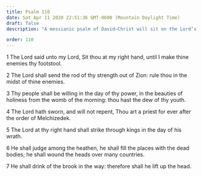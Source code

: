 ```yaml
---
title: Psalm 110
date: Sat Apr 11 2020 22:51:36 GMT-0600 (Mountain Daylight Time)
draft: false
description: "A messianic psalm of David—Christ will sit on the Lord’s right hand—He will be a priest forever after the order of Melchizedek."

order: 110
---
```

    
1 The Lord said unto my Lord, Sit thou at my right hand, until I make thine enemies thy footstool.

2 The Lord shall send the rod of thy strength out of Zion: rule thou in the midst of thine enemies.

3 Thy people shall be willing in the day of thy power, in the beauties of holiness from the womb of the morning: thou hast the dew of thy youth.

4 The Lord hath sworn, and will not repent, Thou art a priest for ever after the order of Melchizedek.

5 The Lord at thy right hand shall strike through kings in the day of his wrath.

6 He shall judge among the heathen, he shall fill the places with the dead bodies; he shall wound the heads over many countries.

7 He shall drink of the brook in the way: therefore shall he lift up the head.
